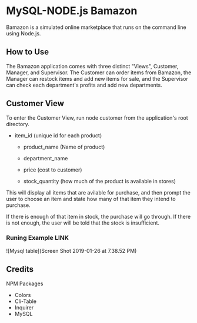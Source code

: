 # MySQL-NODE.js Bamazon 

Bamazon is a simulated online marketplace that runs on the command line using Node.js.

## How to Use
The Bamazon application comes with three distinct "Views", Customer, Manager, and Supervisor. The Customer can order items from Bamazon, the Manager can restock items and add new items for sale, and the Supervisor can check each department's profits and add new departments.

## Customer View
To enter the Customer View, run node customer from the application's root directory.

 * item_id (unique id for each product) 

   * product_name (Name of product)

   * department_name

   * price (cost to customer)

   * stock_quantity (how much of the product is available in stores)

This will display all items that are avilable for purchase, and then prompt the user to choose an item and state how many of that item they intend to purchase.

If there is enough of that item in stock, the purchase will go through. If there is not enough, the user will be told that the stock is insufficient.


### Runing Example LINK 
![Mysql table](Screen Shot 2019-01-26 at 7.38.52 PM)



## Credits

NPM Packages 

* Colors
* Cli-Table
* Inquirer
* MySQL
